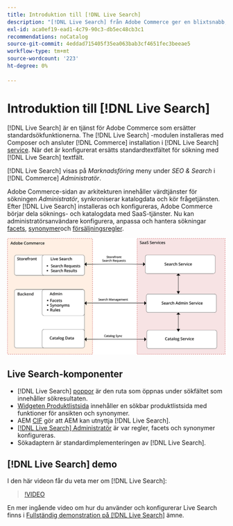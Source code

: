 ```yaml
---
title: Introduktion till [!DNL Live Search]
description: "[!DNL Live Search] från Adobe Commerce ger en blixtsnabb, superrelevant och intuitiv sökupplevelse."
exl-id: aca0ef19-ead1-4c79-90c3-db5ec48cb3c1
recommendations: noCatalog
source-git-commit: 4eddad715405f35ea063bab3cf4651fec3beeae5
workflow-type: tm+mt
source-wordcount: '223'
ht-degree: 0%

---
```


# Introduktion till [!DNL Live Search]

[!DNL Live Search] är en tjänst för Adobe Commerce som ersätter standardsökfunktionerna. The [!DNL Live Search] -modulen installeras med Composer och ansluter [!DNL Commerce] installation i [!DNL Live Search] [service](../landing/saas.md). När det är konfigurerat ersätts standardtextfältet för sökning med [!DNL Live Search] textfält.

[!DNL Live Search] visas på *Marknadsföring* meny under *SEO &amp; Search* i [!DNL Commerce] *Administratör*.

Adobe Commerce-sidan av arkitekturen innehåller värdtjänster för sökningen *Administratör*, synkroniserar katalogdata och kör frågetjänsten. Efter [!DNL Live Search] installeras och konfigureras, Adobe Commerce börjar dela söknings- och katalogdata med SaaS-tjänster. Nu kan administratörsanvändare konfigurera, anpassa och hantera sökningar [facets](facets.md), [synonymer](synonyms.md)och [försäljningsregler](category-merch.md).

![Arkitektur för Live Search](assets/architecture-diagram.svg)

## Live Search-komponenter

* [!DNL Live Search] [poppor](storefront-popover.md) är den ruta som öppnas under sökfältet som innehåller sökresultaten.
* [Widgeten Produktlistsida](plp-styling.md) innehåller en sökbar produktlistsida med funktioner för ansikten och synonymer.
* AEM [CIF](https://github.com/adobe/aem-cif-guides-venia/pull/319) gör att AEM kan utnyttja [!DNL Live Search].
* [[!DNL Live Search] Administratör](workspace.md) är var regler, facets och synonymer konfigureras.
* Sökadaptern är standardimplementeringen av [!DNL Live Search].

## [!DNL Live Search] demo

I den här videon får du veta mer om [!DNL Live Search]:

>[!VIDEO](https://video.tv.adobe.com/v/3418679?quality=12&learn=on)

En mer ingående video om hur du använder och konfigurerar Live Search finns i [Fullständig demonstration på [!DNL Live Search]](https://experienceleague.adobe.com/docs/commerce-learn/tutorials/marketing/live-search-full-demonstration.html) ämne.
